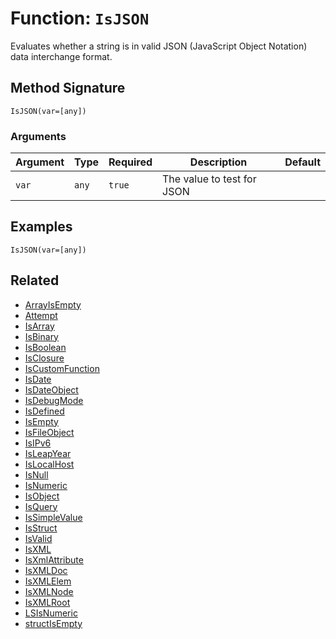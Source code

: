[comment]: # (Note: This documentation is generated dynamically in the build process.  To modify the contents, change the javadoc on the _invoke method of the BIF class)

# Function: `IsJSON`

Evaluates whether a string is in valid JSON (JavaScript Object Notation) data interchange format.

## Method Signature

```
IsJSON(var=[any])
```

### Arguments


| Argument | Type | Required | Description | Default |
|----------|------|----------|-------------|---------|
| `var` | `any` | `true` | The value to test for JSON |  |

## Examples

```
IsJSON(var=[any])
```

## Related

  * [ArrayIsEmpty](./ArrayIsEmpty.md)
  * [Attempt](./Attempt.md)
  * [IsArray](./IsArray.md)
  * [IsBinary](./IsBinary.md)
  * [IsBoolean](./IsBoolean.md)
  * [IsClosure](./IsClosure.md)
  * [IsCustomFunction](./IsCustomFunction.md)
  * [IsDate](./IsDate.md)
  * [IsDateObject](./IsDateObject.md)
  * [IsDebugMode](./IsDebugMode.md)
  * [IsDefined](./IsDefined.md)
  * [IsEmpty](./IsEmpty.md)
  * [IsFileObject](./IsFileObject.md)
  * [IsIPv6](./IsIPv6.md)
  * [IsLeapYear](./IsLeapYear.md)
  * [IsLocalHost](./IsLocalHost.md)
  * [IsNull](./IsNull.md)
  * [IsNumeric](./IsNumeric.md)
  * [IsObject](./IsObject.md)
  * [IsQuery](./IsQuery.md)
  * [IsSimpleValue](./IsSimpleValue.md)
  * [IsStruct](./IsStruct.md)
  * [IsValid](./IsValid.md)
  * [IsXML](./IsXML.md)
  * [IsXmlAttribute](./IsXmlAttribute.md)
  * [IsXMLDoc](./IsXMLDoc.md)
  * [IsXMLElem](./IsXMLElem.md)
  * [IsXMLNode](./IsXMLNode.md)
  * [IsXMLRoot](./IsXMLRoot.md)
  * [LSIsNumeric](./LSIsNumeric.md)
  * [structIsEmpty](./structIsEmpty.md)
